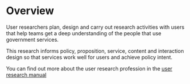 # Overview

User researchers plan, design and carry out research activities with users that help teams get a deep understanding of the people that use government services. 

This research informs policy, proposition, service, content and interaction design so that services work well for users and achieve policy intent.

You can find out more about the user research profession in the [user research manual](https://user-research.education.gov.uk/)